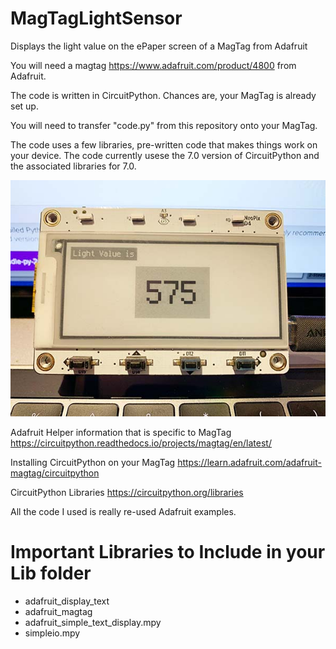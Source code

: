 # MagTagLightSensor
Displays the light value on the ePaper screen of a MagTag from Adafruit

You will need a magtag https://www.adafruit.com/product/4800 from Adafruit.

The code is written in CircuitPython. Chances are, your MagTag is already set up. 

You will need to transfer "code.py" from this repository onto your MagTag.

The code uses a few libraries, pre-written code that makes things work on your device. The code currently usese the 7.0 version of CircuitPython and the associated libraries for 7.0. 

![plot](./magtag-light-sensor.jpg)

Adafruit Helper information that is specific to MagTag https://circuitpython.readthedocs.io/projects/magtag/en/latest/

Installing CircuitPython on your MagTag https://learn.adafruit.com/adafruit-magtag/circuitpython

CircuitPython Libraries https://circuitpython.org/libraries

All the code I used is really re-used Adafruit examples.

# Important Libraries to Include in your Lib folder

- adafruit_display_text
- adafruit_magtag
- adafruit_simple_text_display.mpy
- simpleio.mpy
